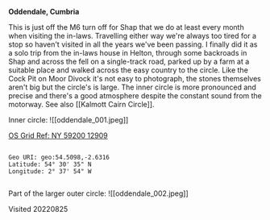 **Oddendale, Cumbria**

This is just off the M6 turn off for Shap that we do at least every month when visiting the in-laws. Travelling either way we're always too tired for a stop so haven't visited in all the years we've been passing. I finally did it as a solo trip from the in-laws house in Helton, through some backroads in Shap and across the fell on a single-track road, parked up by a farm at a suitable place and walked across the easy country to the circle. Like the Cock Pit on Moor Divock it's not easy to photograph, the stones themselves aren't big but the circle's is large. The inner circle is more pronounced and precise and there's a good atmosphere despite the constant sound from the motorway. See also [[Kalmott Cairn Circle]].

Inner circle:
![[oddendale_001.jpeg]]

[OS Grid Ref: NY 59200 12909](https://explore.osmaps.com/pin?lat=54.509838&lon=-2.631643&zoom=15)

```

Geo URI: geo:54.5098,-2.6316
Latitude: 54° 30' 35" N
Longitude: 2° 37' 54" W
    
```

Part of the larger outer circle:
![[oddendale_002.jpeg]]

Visited 20220825